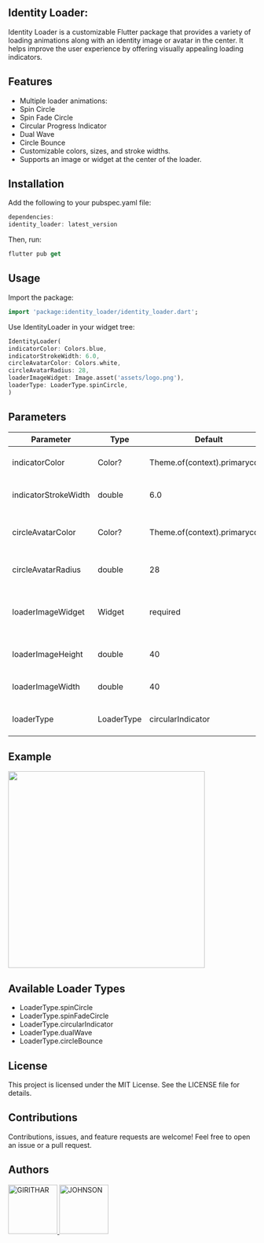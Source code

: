 

## Identity Loader: 
Identity Loader is a customizable Flutter package that provides a variety of loading animations along with an identity image or avatar in the center. It helps improve the user experience by offering visually appealing loading indicators.

## Features

* Multiple loader animations:
* Spin Circle
* Spin Fade Circle
* Circular Progress Indicator
* Dual Wave
* Circle Bounce
* Customizable colors, sizes, and stroke widths.
* Supports an image or widget at the center of the loader.


## Installation

Add the following to your pubspec.yaml file:

```dart
dependencies:
identity_loader: latest_version
```


Then, run:

```dart
flutter pub get
```


## Usage

Import the package:
```dart
import 'package:identity_loader/identity_loader.dart';
```

Use IdentityLoader in your widget tree:

```dart
IdentityLoader(
indicatorColor: Colors.blue,
indicatorStrokeWidth: 6.0,
circleAvatarColor: Colors.white,
circleAvatarRadius: 28,
loaderImageWidget: Image.asset('assets/logo.png'),
loaderType: LoaderType.spinCircle,
)
```

## Parameters

|Parameter   | Type   | Default                        |Description   |
|---|--------|--------------------------------|---|
| indicatorColor  | Color? | Theme.of(context).primarycolor | Color of the loading indicator  |
|  indicatorStrokeWidth | double | 6.0                            | Stroke width of the indicator  |
| circleAvatarColor  | Color? | Theme.of(context).primarycolor                           |Background color of the center avatar   |
|circleAvatarRadius   | double | 28                             | Radius of the center avatar  |
| loaderImageWidget  |  Widget | required                       |Widget displayed at the center of the loader   |
|  loaderImageHeight | double | 40                             | Height of the loader image  |
| loaderImageWidth  |    double | 40                             | Width of the loader imag  |
| loaderType  |   LoaderType | circularIndicator              | Type of loading animation  |

## Example
<img height="400" src="https://user-images.githubusercontent.com/14011726/94132137-7d4fc100-fe7c-11ea-8512-69f90cb65e48.gif" width="400"/>




[//]: # ([https://user-images.githubusercontent.com/14011726/94132137-7d4fc100-fe7c-11ea-8512-69f90cb65e48.gif]&#40;https://youtube.com/shorts/ZSozPgIKRUQ?si=kwwMBFpSYrSslwHG&#41;)






## Available Loader Types
* LoaderType.spinCircle
* LoaderType.spinFadeCircle
* LoaderType.circularIndicator
* LoaderType.dualWave
* LoaderType.circleBounce

## License
This project is licensed under the MIT License. See the LICENSE file for details.

## Contributions
Contributions, issues, and feature requests are welcome! Feel free to open an issue or a pull request.

## Authors

<a href="https://github.com/Girithardeveloper/Identity-Loader">
    <img src="https://i.imghippo.com/files/mhE6205AIs.jpg" alt="GIRITHAR" width="100" height="100">
</a>

<a href="https://github.com/Girithardeveloper/Identity-Loader">
    <img src="https://avatars.githubusercontent.com/u/116719711?v=4" alt="JOHNSON" width="100" height="100">
</a>







